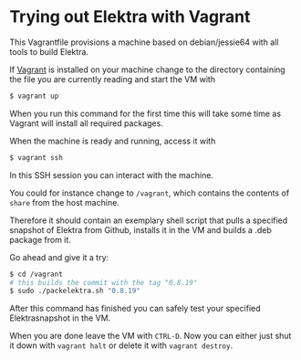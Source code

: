 # Trying out Elektra with Vagrant
This Vagrantfile provisions a machine based on debian/jessie64 with all tools to build Elektra.

If [Vagrant](https://www.vagrantup.com/) is installed on your machine change to the directory containing the file you are currently reading and start the VM with
```sh
$ vagrant up
```
When you run this command for the first time this will take some time as Vagrant will install all required packages.

When the machine is ready and running, access it with
```sh
$ vagrant ssh
```
In this SSH session you can interact with the machine.

You could for instance change to `/vagrant`, which contains the contents of `share` from the host machine.

Therefore it should contain an exemplary shell script that pulls a specified snapshot of Elektra from Github, installs it in the VM and builds a .deb package from it.

Go ahead and give it a try:
```sh
$ cd /vagrant
# this builds the commit with the tag "0.8.19"
$ sudo ./packelektra.sh "0.8.19"
```

After this command has finished you can safely test your specified Elektrasnapshot in the VM.

When you are done leave the VM with `CTRL-D`. Now you can either just shut it down with `vagrant halt` or delete it with `vagrant destroy`.
